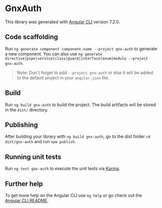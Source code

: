 # GnxAuth

This library was generated with [Angular CLI](https://github.com/angular/angular-cli) version 7.2.0.

## Code scaffolding

Run `ng generate component component-name --project gnx-auth` to generate a new component. You can also use `ng generate directive|pipe|service|class|guard|interface|enum|module --project gnx-auth`.
> Note: Don't forget to add `--project gnx-auth` or else it will be added to the default project in your `angular.json` file. 

## Build

Run `ng build gnx-auth` to build the project. The build artifacts will be stored in the `dist/` directory.

## Publishing

After building your library with `ng build gnx-auth`, go to the dist folder `cd dist/gnx-auth` and run `npm publish`.

## Running unit tests

Run `ng test gnx-auth` to execute the unit tests via [Karma](https://karma-runner.github.io).

## Further help

To get more help on the Angular CLI use `ng help` or go check out the [Angular CLI README](https://github.com/angular/angular-cli/blob/master/README.md).
